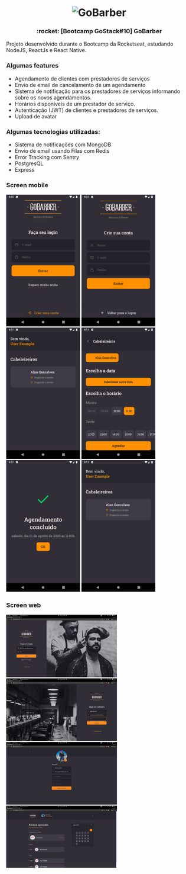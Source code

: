 
<h1 align="center">
  <img alt="GoBarber" title="GoBarber" src="https://camo.githubusercontent.com/8c13dc2618dbd7f76d1d574350b98fdee1335ce5/68747470733a2f2f726f636b6574736561742d63646e2e73332d73612d656173742d312e616d617a6f6e6177732e636f6d2f626f6f7463616d702d6865616465722e706e67" width="123px" />
</h1>


<h3 align="center">
  :rocket: [Bootcamp GoStack#10] GoBarber
</h3>

<p>
Projeto desenvolvido durante o Bootcamp da Rocketseat, estudando NodeJS, ReactJs e React Native.
</p>

### Algumas __features__
* Agendamento de clientes com prestadores de serviços
* Envio de email de cancelamento de um agendamento
* Sistema de notificação para os prestadores de serviços informando sobre os novos agendamentos.
* Horários disponíveis de um prestador de serviço.
* Autenticação (JWT) de clientes e prestadores de serviços.
* Upload de avatar

### Algumas tecnologias utilizadas:
* Sistema de notificações com MongoDB
* Envio de email usando Filas com Redis
* Error Tracking com Sentry
* PostgresQL
* Express

### Screen mobile
<p float="left">
  <img src="./screenshots/01-login.png" width="200" />
  <img src="./screenshots/02-create-account.png" width="200" /> 
  <img src="./screenshots/03-home.png" width="200" />
  <img src="./screenshots/04-manager-appointments.png" width="200" />
  <img src="./screenshots/05-confirm-appointment.png" width="200" />
  <img src="./screenshots/03-home.png" width="200" />
</p>

### Screen web
<p float="left">
  <img src="./screenshots/01-login-web.png" width="300" />
  <img src="./screenshots/02-create-account-web.png" width="300" /> 
  <img src="./screenshots/03-update-account-web.png" width="300" />
  <img src="./screenshots/04-manager-appointments-web.png" width="300" />
</p>